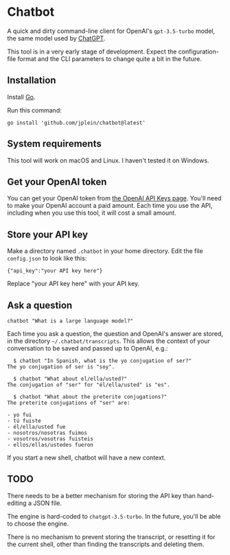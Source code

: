# Chatbot

A quick and dirty command-line client for OpenAI's `gpt-3.5-turbo` model, the same model used by [ChatGPT](https://openai.com/blog/chatgpt).

This tool is in a very early stage of development. Expect the configuration-file format and the CLI parameters to change quite a bit in the future.

## Installation

Install [Go](https://go.dev/doc/install).

Run this command:

```
go install 'github.com/jplein/chatbot@latest'
```

## System requirements

This tool will work on macOS and Linux. I haven't tested it on Windows.

## Get your OpenAI token

You can get your OpenAI token from [the OpenAI API Keys page](https://platform.openai.com/account/api-keys). You'll need to make your OpenAI account a paid amount. Each time you use the API, including when you use this tool, it will cost a small amount.

## Store your API key

Make a directory named `.chatbot` in your home directory. Edit the file `config.json` to look like this:

```
{"api_key":"your API key here"}
```

Replace "your API key here" with your API key.

## Ask a question

```
chatbot "What is a large language model?"
```

Each time you ask a question, the question and OpenAI's answer are stored, in the directory `~/.chatbot/transcripts`. This allows the context of your conversation to be saved and passed up to OpenAI, e.g.:

```
  $ chatbot "In Spanish, what is the yo conjugation of ser?"
The yo conjugation of ser is "soy".

  $ chatbot "What about el/ella/usted?"
The conjugation of "ser" for "él/ella/usted" is "es".

  $ chatbot "What about the preterite conjugations?"
The preterite conjugations of "ser" are:

- yo fui
- tú fuiste
- él/ella/usted fue
- nosotros/nosotras fuimos
- vosotros/vosotras fuisteis
- ellos/ellas/ustedes fueron
```

If you start a new shell, chatbot will have a new context.

## TODO

There needs to be a better mechanism for storing the API key than hand-editing a JSON file.

The engine is hard-coded to `chatgpt-3.5-turbo`. In the future, you'll be able to choose the engine.

There is no mechanism to prevent storing the transcript, or resetting it for the current shell, other than finding the transcripts and deleting them.